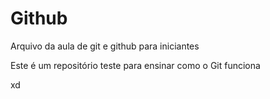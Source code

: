 # Github

Arquivo da aula de git e github para iniciantes

Este é um repositório teste para ensinar como o Git funciona

xd
